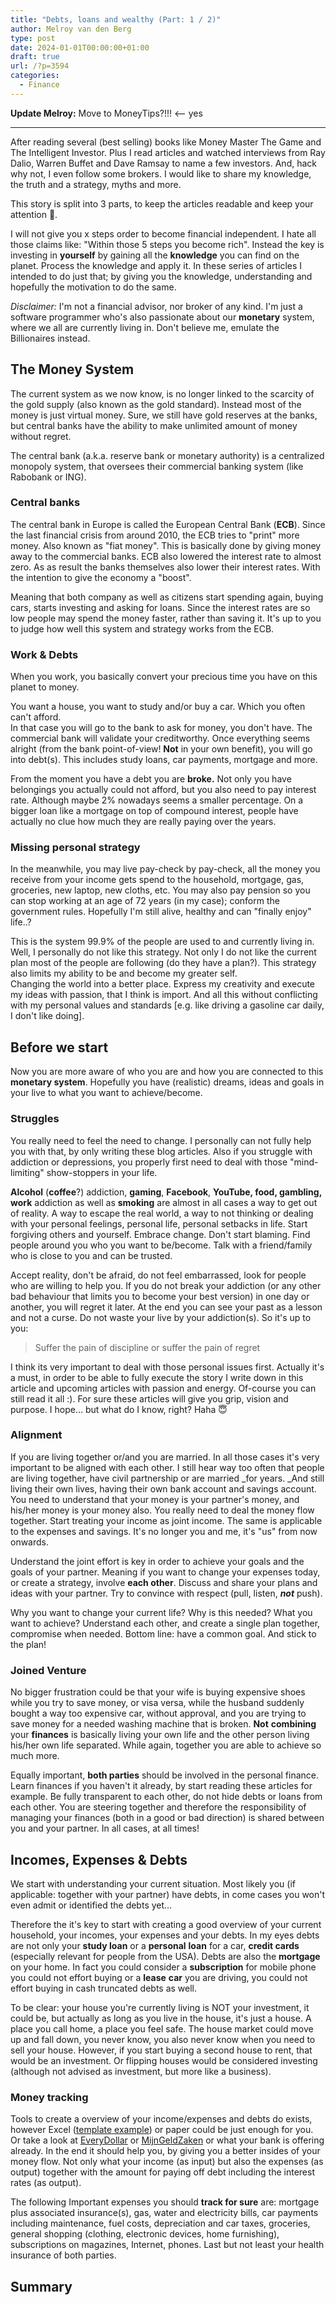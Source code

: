 ```yaml
---
title: "Debts, loans and wealthy (Part: 1 / 2)"
author: Melroy van den Berg
type: post
date: 2024-01-01T00:00:00+01:00
draft: true
url: /?p=3594
categories:
  - Finance
---
```


**Update Melroy:** Move to MoneyTips?!!! <-- yes

---

After reading several (best selling) books like Money Master The Game and The Intelligent Investor. Plus I read articles and watched interviews from Ray Dalio, Warren Buffet and Dave Ramsay to name a few investors. And, hack why not, I even follow some brokers. I would like to share my knowledge, the truth and a strategy, myths and more.

This story is split into 3 parts, to keep the articles readable and keep your attention 🙂.

I will not give you x steps order to become financial independent. I hate all those claims like: "Within those 5 steps you become rich". Instead the key is investing in **yourself** by gaining all the **knowledge** you can find on the planet. Process the knowledge and apply it. In these series of articles I intended to do just that; by giving you the knowledge, understanding and hopefully the motivation to do the same.

_Disclaimer:_ I'm not a financial advisor, nor broker of any kind. I'm just a software programmer who's also passionate about our **monetary** system, where we all are currently living in. Don't believe me, emulate the Billionaires instead.

## The Money System

The current system as we now know, is no longer linked to the scarcity of the gold supply (also known as the gold standard). Instead most of the money is just virtual money. Sure, we still have gold reserves at the banks, but central banks have the ability to make unlimited amount of money without regret.

The central bank (a.k.a. reserve bank or monetary authority) is a centralized monopoly system, that oversees their commercial banking system (like Rabobank or ING).

### Central banks

The central bank in Europe is called the European Central Bank (**ECB**). Since the last financial crisis from around 2010, the ECB tries to "print" more money. Also known as "fiat money". This is basically done by giving money away to the commercial banks. ECB also lowered the interest rate to almost zero. As as result the banks themselves also lower their interest rates. With the intention to give the economy a "boost".

Meaning that both company as well as citizens start spending again, buying cars, starts investing and asking for loans. Since the interest rates are so low people may spend the money faster, rather than saving it. It's up to you to judge how well this system and strategy works from the ECB.

### Work & Debts

When you work, you basically convert your precious time you have on this planet to money.

You want a house, you want to study and/or buy a car. Which you often can't afford.  
In that case you will go to the bank to ask for money, you don't have. The commercial bank will validate your creditworthy. Once everything seems alright (from the bank point-of-view! **Not** in your own benefit), you will go into debt(s). This includes study loans, car payments, mortgage and more.

From the moment you have a debt you are **broke.** Not only you have belongings you actually could not afford, but you also need to pay interest rate. Although maybe 2% nowadays seems a smaller percentage. On a bigger loan like a mortgage on top of compound interest, people have actually no clue how much they are really paying over the years.

### Missing personal strategy

In the meanwhile, you may live pay-check by pay-check, all the money you receive from your income gets spend to the household, mortgage, gas, groceries, new laptop, new cloths, etc. You may also pay pension so you can stop working at an age of 72 years (in my case); conform the government rules. Hopefully I'm still alive, healthy and can "finally enjoy" life..?

This is the system 99.9% of the people are used to and currently living in. Well, I personally do not like this strategy. Not only I do not like the current plan most of the people are following (do they have a plan?). This strategy also limits my ability to be and become my greater self.  
Changing the world into a better place. Express my creativity and execute my ideas with passion, that I think is import. And all this without conflicting with my personal values and standards [e.g. like driving a gasoline car daily, I don't like doing].

## Before we start

Now you are more aware of who you are and how you are connected to this **monetary system**. Hopefully you have (realistic) dreams, ideas and goals in your live to what you want to achieve/become.

### Struggles

You really need to feel the need to change. I personally can not fully help you with that, by only writing these blog articles. Also if you struggle with addiction or depressions, you properly first need to deal with those "mind-limiting" show-stoppers in your life.

**Alcohol** (**coffee**?) addiction, **gaming**, **Facebook**, **YouTube, food, gambling, work** addiction as well as **smoking** are almost in all cases a way to get out of reality. A way to escape the real world, a way to not thinking or dealing with your personal feelings, personal life, personal setbacks in life. Start forgiving others and yourself. Embrace change. Don't start blaming. Find people around you who you want to be/become. Talk with a friend/family who is close to you and can be trusted.

Accept reality, don't be afraid, do not feel embarrassed, look for people who are willing to help you. If you do not break your addiction (or any other bad behaviour that limits you to become your best version) in one day or another, you will regret it later. At the end you can see your past as a lesson and not a curse. Do not waste your live by your addiction(s). So it's up to you:

> Suffer the pain of discipline or suffer the pain of regret

I think its very important to deal with those personal issues first. Actually it's a must, in order to be able to fully execute the story I write down in this article and upcoming articles with passion and energy. Of-course you can still read it all :). For sure these articles will give you grip, vision and purpose. I hope&#8230; but what do I know, right? Haha 😇

### Alignment

If you are living together or/and you are married. In all those cases it's very important to be aligned with each other. I still hear way too often that people are living together, have civil partnership or are married \_for years. _And still living their own lives, having their own bank account and savings account. You need to understand that your money is your partner's money, and his/her money is your money also. You really need to deal the money flow together. Start treating your income as joint income. The same is applicable to the expenses and savings. It's no longer you and me, it's "us" from now onwards.

Understand the joint effort is key in order to achieve your goals and the goals of your partner. Meaning if you want to change your expenses today, or create a strategy, involve **each other**. Discuss and share your plans and ideas with your partner. Try to convince with respect (pull, listen, _**not**_ push).

Why you want to change your current life? Why is this needed? What you want to achieve? Understand each other, and create a single plan together, compromise when needed. Bottom line: have a common goal. And stick to the plan!

### Joined Venture

No bigger frustration could be that your wife is buying expensive shoes while you try to save money, or visa versa, while the husband suddenly bought a way too expensive car, without approval, and you are trying to save money for a needed washing machine that is broken. **Not** **combining** your **finances** is basically living your own life and the other person living his/her own life separated. While again, together you are able to achieve so much more.

Equally important, **both parties** should be involved in the personal finance. Learn finances if you haven't it already, by start reading these articles for example. Be fully transparent to each other, do not hide debts or loans from each other. You are steering together and therefore the responsibility of managing your finances (both in a good or bad direction) is shared between you and your partner. In all cases, at all times!

## Incomes, Expenses & Debts

We start with understanding your current situation. Most likely you (if applicable: together with your partner) have debts, in come cases you won't even admit or identified the debts yet&#8230;

Therefore the it's key to start with creating a good overview of your current household, your incomes, your expenses and your debts. In my eyes debts are not only your **study loan** or a **personal** **loan** for a car, **credit cards** (especially relevant for people from the USA). Debts are also the **mortgage** on your home. In fact you could consider a **subscription** for mobile phone you could not effort buying or a **lease** **car** you are driving, you could not effort buying in cash truncated debts as well.

To be clear: your house you're currently living is NOT your investment, it could be, but actually as long as you live in the house, it's just a house. A place you call home, a place you feel safe. The house market could move up and fall down, you never know, you also never know when you need to sell your house. However, if you start buying a second house to rent, that would be an investment. Or flipping houses would be considered investing (although not advised as investment, but more like a business).

### Money tracking

Tools to create a overview of your income/expenses and debts do exists, however Excel ([template example](https://www.vertex42.com/ExcelTemplates/money-management-template.html)) or paper could be just enough for you. Or take a look at [EveryDollar](https://www.everydollar.com/) or [MijnGeldZaken](https://www.mijngeldzaken.nl/) or what your bank is offering already. In the end it should help you, by giving you a better insides of your money flow. Not only what your income (as input) but also the expenses (as output) together with the amount for paying off debt including the interest rates (as output).

The following Important expenses you should **track for sure** are: mortgage plus associated insurance(s), gas, water and electricity bills, car payments including maintenance, fuel costs, depreciation and car taxes, groceries, general shopping (clothing, electronic devices, home furnishing), subscriptions on magazines, Internet, phones. Last but not least your health insurance of both parties.

## Summary
